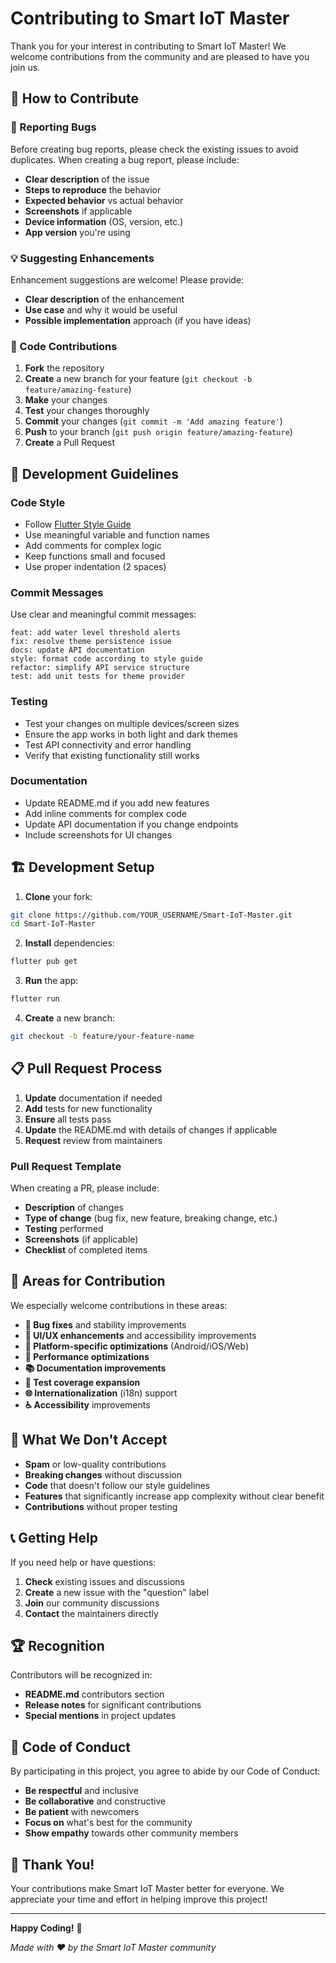 # Contributing to Smart IoT Master

Thank you for your interest in contributing to Smart IoT Master! We welcome contributions from the community and are pleased to have you join us.

## 🤝 How to Contribute

### 🐛 Reporting Bugs

Before creating bug reports, please check the existing issues to avoid duplicates. When creating a bug report, please include:

- **Clear description** of the issue
- **Steps to reproduce** the behavior
- **Expected behavior** vs actual behavior
- **Screenshots** if applicable
- **Device information** (OS, version, etc.)
- **App version** you're using

### 💡 Suggesting Enhancements

Enhancement suggestions are welcome! Please provide:

- **Clear description** of the enhancement
- **Use case** and why it would be useful
- **Possible implementation** approach (if you have ideas)

### 🔧 Code Contributions

1. **Fork** the repository
2. **Create** a new branch for your feature (`git checkout -b feature/amazing-feature`)
3. **Make** your changes
4. **Test** your changes thoroughly
5. **Commit** your changes (`git commit -m 'Add amazing feature'`)
6. **Push** to your branch (`git push origin feature/amazing-feature`)
7. **Create** a Pull Request

## 📝 Development Guidelines

### Code Style

- Follow [Flutter Style Guide](https://github.com/flutter/flutter/wiki/Style-guide-for-Flutter-repo)
- Use meaningful variable and function names
- Add comments for complex logic
- Keep functions small and focused
- Use proper indentation (2 spaces)

### Commit Messages

Use clear and meaningful commit messages:

```
feat: add water level threshold alerts
fix: resolve theme persistence issue
docs: update API documentation
style: format code according to style guide
refactor: simplify API service structure
test: add unit tests for theme provider
```

### Testing

- Test your changes on multiple devices/screen sizes
- Ensure the app works in both light and dark themes
- Test API connectivity and error handling
- Verify that existing functionality still works

### Documentation

- Update README.md if you add new features
- Add inline comments for complex code
- Update API documentation if you change endpoints
- Include screenshots for UI changes

## 🏗️ Development Setup

1. **Clone** your fork:
```bash
git clone https://github.com/YOUR_USERNAME/Smart-IoT-Master.git
cd Smart-IoT-Master
```

2. **Install** dependencies:
```bash
flutter pub get
```

3. **Run** the app:
```bash
flutter run
```

4. **Create** a new branch:
```bash
git checkout -b feature/your-feature-name
```

## 📋 Pull Request Process

1. **Update** documentation if needed
2. **Add** tests for new functionality
3. **Ensure** all tests pass
4. **Update** the README.md with details of changes if applicable
5. **Request** review from maintainers

### Pull Request Template

When creating a PR, please include:

- **Description** of changes
- **Type of change** (bug fix, new feature, breaking change, etc.)
- **Testing** performed
- **Screenshots** (if applicable)
- **Checklist** of completed items

## 🎯 Areas for Contribution

We especially welcome contributions in these areas:

- **🐛 Bug fixes** and stability improvements
- **🎨 UI/UX enhancements** and accessibility improvements
- **📱 Platform-specific optimizations** (Android/iOS/Web)
- **🔧 Performance optimizations**
- **📚 Documentation improvements**
- **🧪 Test coverage expansion**
- **🌐 Internationalization** (i18n) support
- **♿ Accessibility** improvements

## 🚫 What We Don't Accept

- **Spam** or low-quality contributions
- **Breaking changes** without discussion
- **Code** that doesn't follow our style guidelines
- **Features** that significantly increase app complexity without clear benefit
- **Contributions** without proper testing

## 📞 Getting Help

If you need help or have questions:

1. **Check** existing issues and discussions
2. **Create** a new issue with the "question" label
3. **Join** our community discussions
4. **Contact** the maintainers directly

## 🏆 Recognition

Contributors will be recognized in:

- **README.md** contributors section
- **Release notes** for significant contributions
- **Special mentions** in project updates

## 📄 Code of Conduct

By participating in this project, you agree to abide by our Code of Conduct:

- **Be respectful** and inclusive
- **Be collaborative** and constructive
- **Be patient** with newcomers
- **Focus on** what's best for the community
- **Show empathy** towards other community members

## 🎉 Thank You!

Your contributions make Smart IoT Master better for everyone. We appreciate your time and effort in helping improve this project!

---

**Happy Coding!** 🚀

*Made with ❤️ by the Smart IoT Master community*